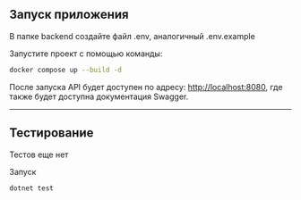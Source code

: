 ## Запуск приложения
В папке backend создайте файл .env, аналогичный .env.example

Запустите проект с помощью команды:

   ```bash
   docker compose up --build -d
   ```

После запуска API будет доступен по адресу: [http://localhost:8080](http://localhost:8080), где также будет доступна документация Swagger.

---

## Тестирование

Тестов еще нет

Запуск
   ```bash
   dotnet test
   ```
